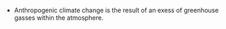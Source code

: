 - Anthropogenic climate change is the result of an exess of greenhouse gasses within the atmosphere.